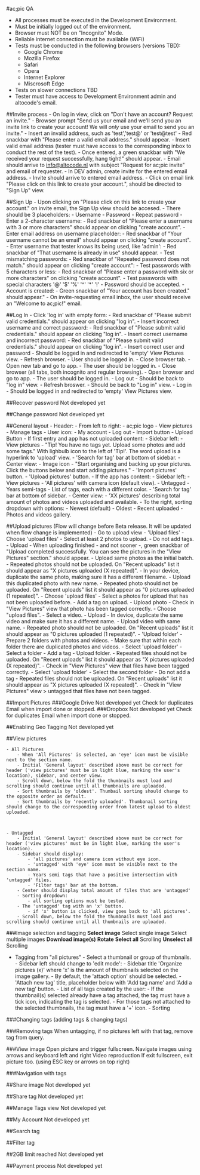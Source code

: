 #ac;pic QA

- All processes must be executed in the Development Environment.
- Must be initially logged out of the environment.
- Browser must NOT be on "Incognito" Mode.
- Reliable internet connection must be available (WiFi)
- Tests must be conducted in the following browsers (versions TBD):
	- Google Chrome
	- Mozilla Firefox
	- Safari
	- Opera
	- Internet Explorer
	- Miscrosoft Edge
- Tests on slower connections TBD
- Tester must have access to Development Environment admin and altocode's email. 


##Invite process
	- On log in view, click on "Don't have an account? Request an invite."
	- Browser prompt "Send us your email and we'll send you an invite link to create your account! We will *only* use your email to send you an invite."
	- Insert an invalid address, such as 'test','test@' or 'test@test'
		- Red snackbar with "Please enter a valid email address." should appear. 
	- Insert valid email address (tester must have access to the corresponding inbox to conduct the rest of the test).
	- Once entered, a green snackbar with "We received your request successfully, hang tight!" should appear.
	- Email should arrive to info@altocode.nl with subject "Request for ac;pic invite" and email of requester.
	- In DEV admin, create invite for the entered email address. 
	- Invite should arrive to entered email address. 
	- Click on email link "Please click on this link to create your account.", should be directed to "Sign Up" view. 

##Sign Up
	- Upon clicking on "Please click on this link to create your account." on invite email, the Sign Up view should be accesed.
	- There should be 3 placeholders:
		- Username 
		- Password
		- Repeat password
	- Enter a 2-character username: 
		- Red snackbar of "Please enter a username with 3 or more characters" should appear on clicking "create account".
	- Enter email address on username placeholder: 
		- Red snackbar of "Your username cannot be an email" should appear on clicking "create account". 
	- Enter username that tester knows its being used, like 'admin':
		- Red snackbar of "That username is already in use" should appear. 
	- Test mismatching passwords:
		- Red snackbar of "Repeated password does not match." should appear on clicking "create account":
	- Test passwords with 5 characters or less:
		- Red snackbar of "Please enter a password with six or more characters" on clicking "create account". 
	- Test passwords with special characters '@' '$' '%' '^' '*' '!'
		- Password should be accepted.
	- Account is created:
		- Green snackbar of "Your account has been created." should appear." 
	- On invite-requesting email inbox, the user should receive an "Welcome to ac;pic!" email.  

##Log In
	- Click 'log in' with empty form:
		- Red snackbar of "Please submit valid credentials." should appear on clicking "log in".
	- Insert incorrect username and correct password:
		- Red snackbar of "Please submit valid credentials." should appear on clicking "log in". 
	- Insert correct username and incorrect password:
		- Red snackbar of "Please submit valid credentials." should appear on clicking "log in".
	- Insert correct user and password
	- Should be logged in and redirected to 'empty' View Pictures view.
	- Refresh browser. 
	- User should be logged in. 
	- Close browser tab.
	- Open new tab and go to app. 
	- The user should be logged in. 
	- Close browser (all tabs, both incognito and regular browsing). 
	- Open browser and go to app. 
	- The user should be logged in. 
	- Log out
	- Should be back to "log in" view. 
	- Refresh broswer. 
	- Should be back to "Log in" view. 
	- Log in 
	- Should be logged in and redirected to 'empty' View Pictures view. 	

##Recover password
Not developed yet

##Change password
Not developed yet

##General layout
	- Header:
		- From left to right:
			- ac;pic logo
			- View pictures
			- Manage tags
			- User icon:
				- My account
				- Log out
			- Import button
			- Upload Button
	- If first entry and app has not uploaded content:
		- Sidebar left:
			- View pictures
			- "Tip! You have no tags yet. Upload some photos and add some tags." With lighbulb icon to the left of 'Tip!'. The word upload is a hyperlink to 'upload' view. 
			- 'Search for tag' bar at bottom of sidebar.
		- Center view:
			- Image icon
			- "Start organising and backing up your pictures. Click the buttons below and start adding pictures." 
			- 'Import pictures' button.
			- 'Upload pictures' button.
	- If the app has content:
		- Sidebar left:
			- View pictures
			- 'All pictures' with camera icon (default view).
			- Untagged
			- Years semi-tags
			- List of tags, each with a different color. 
			- 'Search for tag' bar at bottom of sidebar. 
		- Center view:
			- 'XX pictures' describing total amount of photos and videos uploaded and available. 
			- To the right, sorting dropdown with options:
				- Newest (default)
				- Oldest
				- Recent uploaded
			- Photos and videos gallery. 

##Upload pictures
(Flow will change before Beta release. It will be updated when flow change is implemented)
	- Go to upload view
	- 'Upload files'
		- Choose 'upload files'
		- Select at least 2 photos to upload.
		- Do not add tags. 
		- Upload
		- When uploading finished - and not sooner -, green snackbar of "Upload completed successfully. You can see the pictures in the "View Pictures" section." should appear.
		- Upload same photos as the initial batch. 
		- Repeated photos should not be uploaded. On "Recent uploads" list it should appear as "X pictures uploaded (X repeated)".
		- In your device, duplicate the same photo, making sure it has a different filename.
		- Upload this duplicated photo with new name. 
		- Repeated photo should not be uploaded. On "Recent uploads" list it should appear as "0 pictures uploaded (1 repeated)".
		- Choose 'upload files'
		- Select a photos for upload that has not been uploaded before. 
		- Add a tag on upload.
		- Upload photo
		- Check in "View Pictures" view that photo has been tagged correctly. 
		- Choose "upload files".
		- Select a video.
		- Upload
		- In device, duplicate the same video and make sure it has a different name. 
		- Upload video with same name. 
		- Repeated photo should not be uploaded. On "Recent uploads" list it should appear as "0 pictures uploaded (1 repeated)".
	- 'Upload folder'
		- Prepare 2 folders with photos and videos. 
		- Make sure that within each folder there are duplicated photos and videos.
		- Select 'upload folder'
		- Select a folder 
		- Add a tag
		- Upload folder. 
		- Repeated files should not be uploaded. On "Recent uploads" list it should appear as "X pictures uploaded (X repeated)".
		- Check in "View Pictures" view that files have been tagged correctly.
		- Select 'upload folder'
		- Select the second folder
		- Do not add a tag
		- Repeated files should not be uploaded. On "Recent uploads" list it should appear as "X pictures uploaded (X repeated)".
		- Check in "View Pictures" view > untagged that files have not been tagged.

##Import Pictures
###Google Drive
Not developed yet
	Check for duplicates
	Email when import done or stopped.
###Dropbox
Not developed yet
	Check for duplicates
	Email when import done or stopped.

##Enabling Geo Tagging
Not developed yet

##View pictures

	- All Pictures
		- When 'All Pictures' is selected, an 'eye' icon must be visible next to the section name.
		- Initial 'General layout' described above must be correct for header ('view pictures' must be in light blue, marking the user's location), sidebar, and center view. 
		- Scroll down, below the fold the thumbnails must load and scrolling should continue until all thumbnails are uploaded. 
		- Sort thumbnails by 'oldest'. Thumbail sorting should change to the opposite order as default. 
		- Sort thumbnails by 'recently uploaded'. Thumbanail sorting should change to the corresponding order from latest upload to oldest uploaded. 


 
	- Untagged
		- Initial 'General layout' described above must be correct for header ('view pictures' must be in light blue, marking the user's location). 
		- Sidebar should display:
			- 'all pictures' and camera icon without eye icon.
			- 'untagged' with 'eye' icon must be visible next to the section name.
			- Years semi tags that have a positive intersection with 'untagged' files. 
			- 'Filter tags' bar at the bottom. 
		- Center should display total amount of files that are 'untagged'
		- Sorting dropdown:
			- all sorting options must be tested. 
		- The 'untagged' tag with an 'x' button. 
			- if 'x' button is clicked, view goes back to 'all pictures'. 
		- Scroll down, below the fold the thumbnails must load and scrolling should continue until all thumbnails are uploaded. 	

###Image selection and tagging
**Select image**
Select single image
Select multiple images
**Download image(s)**
**Rotate**
**Select all**
Scrolling
**Unselect all**
Scrolling
- Tagging from "all pictures"
			- Select a thumbnail or group of thumbnails. 
			- Sidebar left should change to 'edit mode':
				- Sidebar title 'Organize pictures (x)' where 'x' is the amount of thumbnails selected on the image gallery. 
				- By default, the 'attach option' should be selected. 
				- 'Attach new tag' title, placeholder below with 'Add tag name' and 'Add a new tag' button.
				- List of all tags created by the user:
					- If the thumbnail(s) selected already have a tag attached, the tag must have a tick icon, indicating the tag is selected. 
					- For those tags not attached to the selected thumbnails, the tag must have a '+' icon. 
			- 
			Sorting

###Changing tags (adding tags & changing tags)

###Removing tags
When untagging, if no pictures left with that tag, remove tag from query.

###View image
Open picture and trigger fullscreen.
Navigate images using arrows and keyboard left and right
Video reproduction 
If exit fullscreen, exit picture too. (using ESC key or arrows on top right)

###Navigation with tags

##Share image
Not developed yet

##Share tag
Not developed yet

##Manage Tags view
Not developed yet

##My Account
Not developed yet

##Search tag

##Filter tag

##2GB limit reached
Not developed yet

##Payment process
Not developed yet


